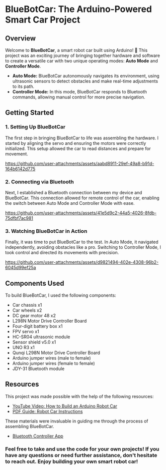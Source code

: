 # **BlueBotCar: The Arduino-Powered Smart Car Project**

## **Overview**
Welcome to **BlueBotCar**, a smart robot car built using Arduino! 🚗 This project was an exciting journey of bringing together hardware and software to create a versatile car with two unique operating modes: **Auto Mode** and **Controller Mode**. 

- **Auto Mode:** BlueBotCar autonomously navigates its environment, using ultrasonic sensors to detect obstacles and make real-time adjustments to its path.
- **Controller Mode:** In this mode, BlueBotCar responds to Bluetooth commands, allowing manual control for more precise navigation.

## **Getting Started**

### **1. Setting Up BlueBotCar**
The first step in bringing BlueBotCar to life was assembling the hardware. I started by aligning the servo and ensuring the motors were correctly initialized. This setup allowed the car to read distances and prepare for movement.



https://github.com/user-attachments/assets/aabd8911-29ef-49a8-b91d-164b6142d775


### **2. Connecting via Bluetooth**
Next, I established a Bluetooth connection between my device and BlueBotCar. This connection allowed for remote control of the car, enabling the switch between Auto Mode and Controller Mode with ease.



https://github.com/user-attachments/assets/41e5d9c2-44a5-4026-8fdb-75dfbf7ac981



### **3. Watching BlueBotCar in Action**
Finally, it was time to put BlueBotCar to the test. In Auto Mode, it navigated independently, avoiding obstacles like a pro. Switching to Controller Mode, I took control and directed its movements with precision.


https://github.com/user-attachments/assets/d9821494-402e-4308-96b2-6045d99ef25a


## **Components Used**
To build BlueBotCar, I used the following components:

- Car chassis x1
- Car wheels x2
- DC gear motor 48 x2
- L298N Motor Drive Controller Board
- Four-digit battery box x1
- FPV servo x1
- HC-SR04 ultrasonic module
- Sensor shield v5.0 x1
- UNO R3 x1
- Qunqi L298N Motor Drive Controller Board
- Arduino jumper wires (male to female)
- Arduino jumper wires (female to female)
- JDY-31 Bluetooth module

## **Resources**
This project was made possible with the help of the following resources:

- [YouTube Video: How to Build an Arduino Robot Car](https://www.youtube.com/watch?v=WSMFLkL-niY)
- [PDF Guide: Robot Car Instructions](https://www.cs.columbia.edu/~sedwards/presentations/robot-car-instructions.pdf)

These materials were invaluable in guiding me through the process of assembling BlueBotCar.

- [Bluetooth Controller App](https://play.google.com/store/apps/details?id=com.giristudio.hc05.bluetooth.arduino.control&pcampaignid=web_share)

### Feel free to take and use the code for your own projects! If you have any questions or need further assistance, don't hesitate to reach out. Enjoy building your own smart robot car!
